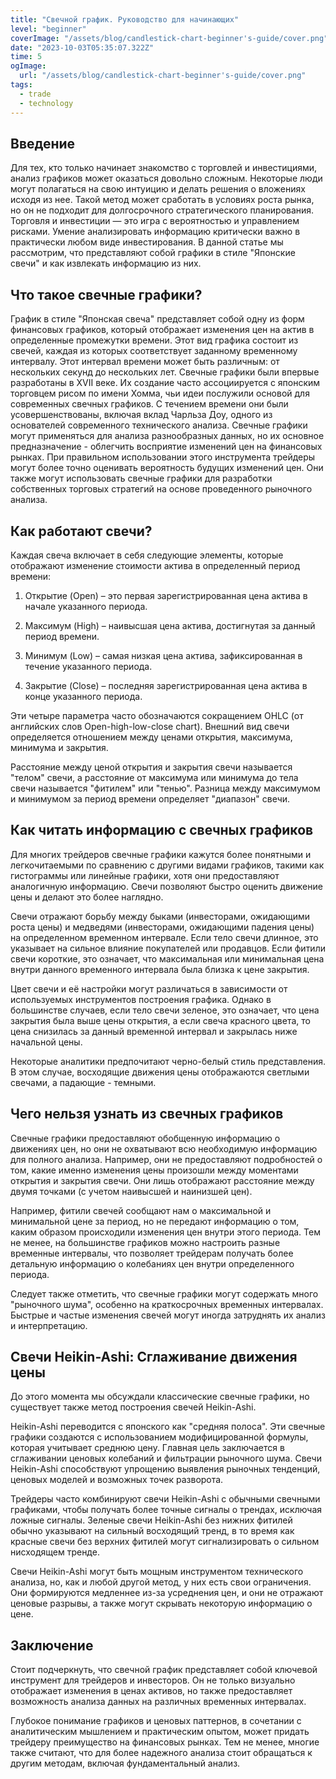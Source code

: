 ```yaml
---
title: "Свечной график. Руководство для начинающих"
level: "beginner"
coverImage: "/assets/blog/candlestick-chart-beginner's-guide/cover.png"
date: "2023-10-03T05:35:07.322Z"
time: 5
ogImage:
  url: "/assets/blog/candlestick-chart-beginner's-guide/cover.png"
tags:
  - trade
  - technology
---
```



## Введение
Для тех, кто только начинает знакомство с торговлей и инвестициями, анализ графиков может оказаться довольно сложным. Некоторые люди могут полагаться на свою интуицию и делать решения о вложениях исходя из нее. Такой метод может сработать в условиях роста рынка, но он не подходит для долгосрочного стратегического планирования.
Торговля и инвестиции — это игра с вероятностью и управлением рисками. Умение анализировать информацию критически важно в практически любом виде инвестирования. В данной статье мы рассмотрим, что представляют собой графики в стиле "Японские свечи" и как извлекать информацию из них.

## Что такое свечные графики?
График в стиле "Японская свеча" представляет собой одну из форм финансовых графиков, который отображает изменения цен на актив в определенные промежутки времени. Этот вид графика состоит из свечей, каждая из которых соответствует заданному временному интервалу. Этот интервал времени может быть различным: от нескольких секунд до нескольких лет.
Свечные графики были впервые разработаны в XVII веке. Их создание часто ассоциируется с японским торговцем рисом по имени Хомма, чьи идеи послужили основой для современных свечных графиков. С течением времени они были усовершенствованы, включая вклад Чарльза Доу, одного из основателей современного технического анализа.
Свечные графики могут применяться для анализа разнообразных данных, но их основное предназначение - облегчить восприятие изменений цен на финансовых рынках. При правильном использовании этого инструмента трейдеры могут более точно оценивать вероятность будущих изменений цен. Они также могут использовать свечные графики для разработки собственных торговых стратегий на основе проведенного рыночного анализа.

## Как работают свечи?
Каждая свеча включает в себя следующие элементы, которые отображают изменение стоимости актива в определенный период времени:

1. Открытие (Open) – это первая зарегистрированная цена актива в начале указанного периода.

2. Максимум (High) – наивысшая цена актива, достигнутая за данный период времени.

3. Минимум (Low) – самая низкая цена актива, зафиксированная в течение указанного периода.

4. Закрытие (Close) – последняя зарегистрированная цена актива в конце указанного периода.

Эти четыре параметра часто обозначаются сокращением OHLC (от английских слов Open-high-low-close chart). Внешний вид свечи определяется отношением между ценами открытия, максимума, минимума и закрытия.

Расстояние между ценой открытия и закрытия свечи называется "телом" свечи, а расстояние от максимума или минимума до тела свечи называется "фитилем" или "тенью". Разница между максимумом и минимумом за период времени определяет "диапазон" свечи.

## Как читать информацию с свечных графиков
Для многих трейдеров свечные графики кажутся более понятными и легкочитаемыми по сравнению с другими видами графиков, такими как гистограммы или линейные графики, хотя они предоставляют аналогичную информацию. Свечи позволяют быстро оценить движение цены и делают это более наглядно.

Свечи отражают борьбу между быками (инвесторами, ожидающими роста цены) и медведями (инвесторами, ожидающими падения цены) на определенном временном интервале. Если тело свечи длинное, это указывает на сильное влияние покупателей или продавцов. Если фитили свечи короткие, это означает, что максимальная или минимальная цена внутри данного временного интервала была близка к цене закрытия.

Цвет свечи и её настройки могут различаться в зависимости от используемых инструментов построения графика. Однако в большинстве случаев, если тело свечи зеленое, это означает, что цена закрытия была выше цены открытия, а если свеча красного цвета, то цена снизилась за данный временной интервал и закрылась ниже начальной цены.

Некоторые аналитики предпочитают черно-белый стиль представления. В этом случае, восходящие движения цены отображаются светлыми свечами, а падающие - темными.

## Чего нельзя узнать из свечных графиков
Свечные графики предоставляют обобщенную информацию о движениях цен, но они не охватывают всю необходимую информацию для полного анализа. Например, они не предоставляют подробностей о том, какие именно изменения цены произошли между моментами открытия и закрытия свечи. Они лишь отображают расстояние между двумя точками (с учетом наивысшей и наинизшей цен).

Например, фитили свечей сообщают нам о максимальной и минимальной цене за период, но не передают информацию о том, каким образом происходили изменения цен внутри этого периода. Тем не менее, на большинстве графиков можно настроить разные временные интервалы, что позволяет трейдерам получать более детальную информацию о колебаниях цен внутри определенного периода.

Следует также отметить, что свечные графики могут содержать много "рыночного шума", особенно на краткосрочных временных интервалах. Быстрые и частые изменения свечей могут иногда затруднять их анализ и интерпретацию.

## Свечи Heikin-Ashi: Сглаживание движения цены
До этого момента мы обсуждали классические свечные графики, но существует также метод построения свечей Heikin-Ashi.

Heikin-Ashi переводится с японского как "средняя полоса". Эти свечные графики создаются с использованием модифицированной формулы, которая учитывает среднюю цену. Главная цель заключается в сглаживании ценовых колебаний и фильтрации рыночного шума. Свечи Heikin-Ashi способствуют упрощению выявления рыночных тенденций, ценовых моделей и возможных точек разворота.

Трейдеры часто комбинируют свечи Heikin-Ashi с обычными свечными графиками, чтобы получать более точные сигналы о трендах, исключая ложные сигналы. Зеленые свечи Heikin-Ashi без нижних фитилей обычно указывают на сильный восходящий тренд, в то время как красные свечи без верхних фитилей могут сигнализировать о сильном нисходящем тренде.

Свечи Heikin-Ashi могут быть мощным инструментом технического анализа, но, как и любой другой метод, у них есть свои ограничения. Они формируются медленнее из-за усреднения цен, и они не отражают ценовые разрывы, а также могут скрывать некоторую информацию о цене.

## Заключение 
Стоит подчеркнуть, что свечной график представляет собой ключевой инструмент для трейдеров и инвесторов. Он не только визуально отображает изменения в ценах активов, но также предоставляет возможность анализа данных на различных временных интервалах.

Глубокое понимание графиков и ценовых паттернов, в сочетании с аналитическим мышлением и практическим опытом, может придать трейдеру преимущество на финансовых рынках. Тем не менее, многие также считают, что для более надежного анализа стоит обращаться к другим методам, включая фундаментальный анализ.
